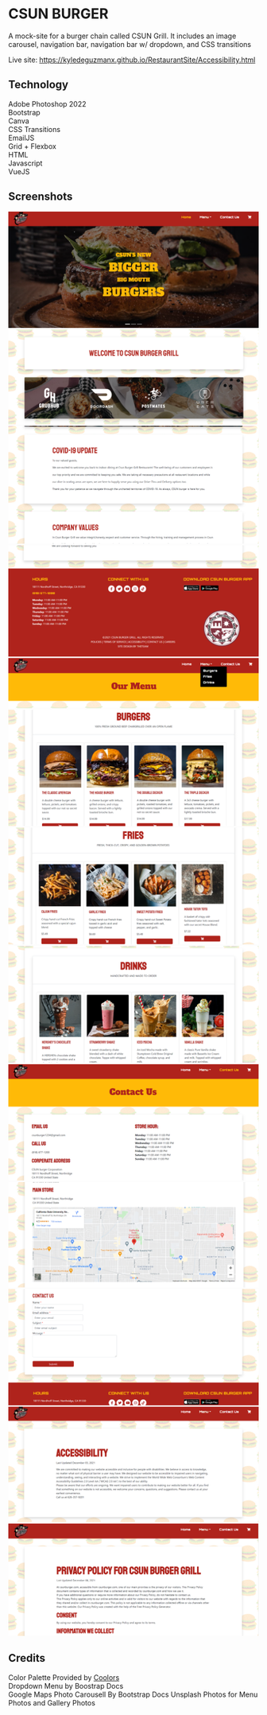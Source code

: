 # CSUN BURGER
A mock-site for a burger chain called CSUN Grill. It includes an image carousel, navigation bar, navigation bar w/ dropdown, and CSS transitions

Live site: https://kyledeguzmanx.github.io/RestaurantSite/Accessibility.html

## Technology
Adobe Photoshop 2022  
Bootstrap  
Canva  
CSS Transitions  
EmailJS  
Grid + Flexbox  
HTML  
Javascript    
VueJS  



## Screenshots  
![Screenshot](https://github.com/kyledeguzmanx/RestaurantSite/blob/master/images/home1.png)  
![Screenshot](https://github.com/kyledeguzmanx/RestaurantSite/blob/master/images/home2.png)  
![Screenshot](https://github.com/kyledeguzmanx/RestaurantSite/blob/master/images/home3.png)  
![Screenshot](https://github.com/kyledeguzmanx/RestaurantSite/blob/master/images/home4.png)  
![Screenshot](https://github.com/kyledeguzmanx/RestaurantSite/blob/master/images/burger1.png)  
![Screenshot](https://github.com/kyledeguzmanx/RestaurantSite/blob/master/images/burger2.png)  
![Screenshot](https://github.com/kyledeguzmanx/RestaurantSite/blob/master/images/burger3.png)  
![Screenshot](https://github.com/kyledeguzmanx/RestaurantSite/blob/master/images/burger4.png)  
![Screenshot](https://github.com/kyledeguzmanx/RestaurantSite/blob/master/images/contact1.png)  
![Screenshot](https://github.com/kyledeguzmanx/RestaurantSite/blob/master/images/contact2.png)  
![Screenshot](https://github.com/kyledeguzmanx/RestaurantSite/blob/master/images/contact3.png) 
![Screenshot](https://github.com/kyledeguzmanx/RestaurantSite/blob/master/images/access1.png) 
![Screenshot](https://github.com/kyledeguzmanx/RestaurantSite/blob/master/images/privacy.png) 

## Credits
Color Palette Provided by [Coolors](https://coolors.co/)  
Dropdown Menu by Boostrap Docs  
Google Maps 
Photo Carousell By Bootstrap Docs
Unsplash Photos for Menu Photos and Gallery Photos



